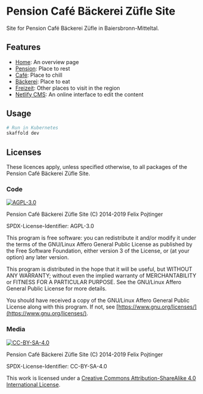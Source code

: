 # Pension Café Bäckerei Züfle Site

Site for Pension Café Bäckerei Züfle in Baiersbronn-Mitteltal.

## Features

- [Home](./src/_overviews/index.md): An overview page
- [Pension](./src/_overviews/pension.md): Place to rest
- [Café](./src/_overviews/cafe.md): Place to chill
- [Bäckerei](./src/_overviews/baeckerei.md): Place to eat
- [Freizeit](./src/_overviews/freizeit.md): Other places to visit in the region
- [Netlify CMS](./src/admin/config.yml): An online interface to edit the content

## Usage

```bash
# Run in Kubernetes
skaffold dev
```

## Licenses

These licences apply, unless specified otherwise, to all packages of the Pension Café Bäckerei Züfle Site.

### Code

[![AGPL-3.0](https://www.gnu.org/graphics/agplv3-155x51.png)](./LICENSE.md)

Pension Café Bäckerei Züfle Site (C) 2014-2019 Felix Pojtinger

SPDX-License-Identifier: AGPL-3.0

This program is free software: you can redistribute it and/or modify it under the terms of the GNU/Linux Affero General Public License as published by the Free Software Foundation, either version 3 of the License, or (at your option) any later version.

This program is distributed in the hope that it will be useful, but WITHOUT ANY WARRANTY; without even the implied warranty of MERCHANTABILITY or FITNESS FOR A PARTICULAR PURPOSE. See the GNU/Linux Affero General Public License for more details.

You should have received a copy of the GNU/Linux Affero General Public License along with this program. If not, see [https://www.gnu.org/licenses/](https://www.gnu.org/licenses/).

### Media

[![CC-BY-SA-4.0](https://licensebuttons.net/l/by-sa/4.0/88x31.png)](./LICENSE_MEDIA.md)

Pension Café Bäckerei Züfle Site (C) 2014-2019 Felix Pojtinger

SPDX-License-Identifier: CC-BY-SA-4.0

This work is licensed under a [Creative Commons Attribution-ShareAlike 4.0 International License](https://creativecommons.org/licenses/by-sa/4.0/).
